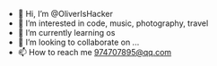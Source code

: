 - 👋 Hi, I’m @OliverIsHacker
- 👀 I’m interested in code, music, photography, travel
- 🌱 I’m currently learning os
- 💞️ I’m looking to collaborate on ...
- 📫 How to reach me 974707895@qq.com

<!---
OliverIsHacker/OliverIsHacker is a ✨ special ✨ repository because its `README.md` (this file) appears on your GitHub profile.
You can click the Preview link to take a look at your changes.
--->
